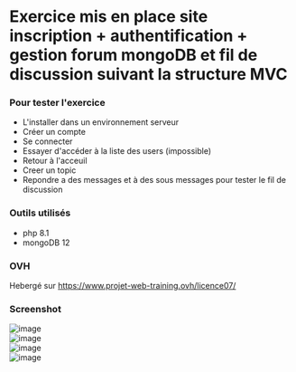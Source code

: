 # Exercice mis en place site inscription + authentification + gestion forum mongoDB et fil de discussion suivant la structure MVC

### Pour tester l'exercice

- L'installer dans un environnement serveur
- Créer un compte
- Se connecter
- Essayer d'accéder à la liste des users (impossible)
- Retour à l'acceuil
- Creer un topic
- Repondre a des messages et à des sous messages pour tester le fil de discussion

### Outils utilisés
- php 8.1
- mongoDB 12

### OVH
Hebergé sur https://www.projet-web-training.ovh/licence07/

### Screenshot

![image](https://github.com/teddyfresnes/LPW_forum/assets/80900011/25e43146-df03-49c8-8c8b-8b78d2bf8658)  
![image](https://github.com/teddyfresnes/LPW_forum/assets/80900011/76a13373-44d6-4752-b3e8-5f7c8b0a134a)  
![image](https://github.com/teddyfresnes/LPW_forum/assets/80900011/afefe4a3-c5bf-4cea-88ac-4e6cc11b677c)  
![image](https://github.com/teddyfresnes/LPW_forum/assets/80900011/81043ee2-8d7c-46a8-948a-1f639e8c9495)  

